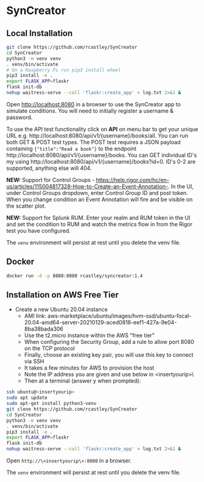 # SynCreator

## Local Installation

``` bash
git clone https://github.com/rcastley/SynCreator
cd SynCreator
python3 -m venv venv
. venv/bin/activate
# On a Raspberry Pi run pip3 install wheel
pip3 install -e .
export FLASK_APP=flaskr
flask init-db
nohup waitress-serve --call 'flaskr:create_app' > log.txt 2>&1 &
```

Open [http://localhost:8080](http://localhost:8080) in a browser to use the SynCreator app to simulate conditions. You will need to initially register a username & password.

To use the API test functionality click on **API** on menu bar to get your unique URL e.g. http://localhost:8080/api/v1/{username}/books/all. You can run both GET & POST test types. The POST test requires a JSON payload containing `{"title":"Read a book"}` to the endpoint http://localhost:8080/api/v1/{username}/books. You can GET individual ID's my using http://localhost:8080/api/v1/{username}/books?id=0. ID's 0-2 are supported, anything else will 404.

**NEW:** Support for Control Groups - https://help.rigor.com/hc/en-us/articles/115004817328-How-to-Create-an-Event-Annotation-. In the UI, under Control Groups dropdown, enter Control Group ID and post token. When you change condition an Event Annotation will fire and be visible on the scatter plot.

**NEW:** Support for Splunk RUM. Enter your realm and RUM token in the UI and set the condition to RUM and watch the metrics flow in from the Rigor test you have configured.

The `venv` environment will persist at rest until you delete the venv file.

## Docker

``` bash
docker run -d -p 8080:8080 rcastley/syncreator:1.4
```

## Installation on AWS Free Tier

- Create a new Ubuntu 20.04 instance
  - AMI link: aws-marketplace/ubuntu/images/hvm-ssd/ubuntu-focal-20.04-amd64-server-20210129-aced0818-eef1-427a-9e04-8ba38bada306 
  - Use the t2.micro instance within the AWS "free tier"
  - When configuring the Security Group, add a rule to allow port 8080 on the TCP protocol
  - Finally, choose an existing key pair, you will use this key to connect via SSH
  - It takes a few minutes for AWS to provision the host
  - Note the IP address you are given and use below in \<insertyourip>\
  - Then at a terminal (answer y when prompted):

``` bash
ssh ubuntu@<insertyourip>
sudo apt update
sudo apt-get install python3-venv
git clone https://github.com/rcastley/SynCreator
cd SynCreator
python3 -m venv venv
. venv/bin/activate
pip3 install -e .
export FLASK_APP=flaskr
flask init-db
nohup waitress-serve --call 'flaskr:create_app' > log.txt 2>&1 &
```

Open `http://\<insertyourip\>:8080` in a browser.

The `venv` environment will persist at rest until you delete the venv file.
